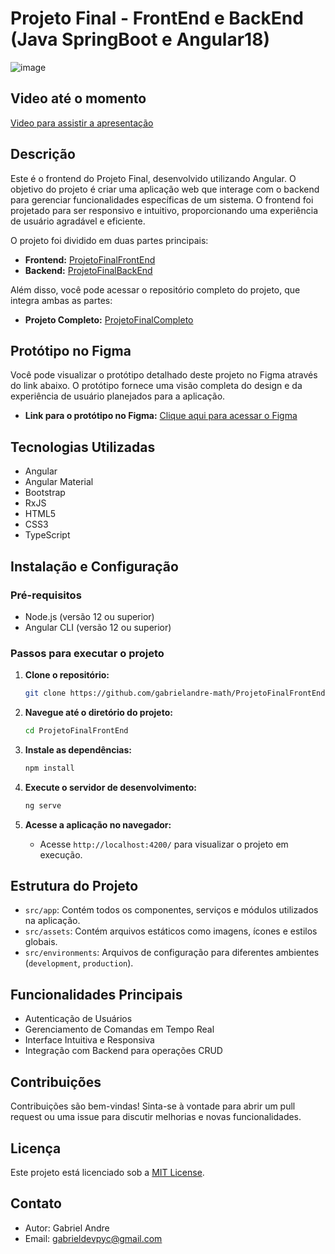 # Projeto Final - FrontEnd e BackEnd (Java SpringBoot e Angular18)
![image](https://github.com/user-attachments/assets/dfb9f8ea-8aac-488e-8ecf-cc0b175ae122)
## Video até o momento
[Video para assistir a apresentação](https://youtu.be/0qw5dBFs1Mc)
## Descrição

Este é o frontend do Projeto Final, desenvolvido utilizando Angular. O objetivo do projeto é criar uma aplicação web que interage com o backend para gerenciar funcionalidades específicas de um sistema. O frontend foi projetado para ser responsivo e intuitivo, proporcionando uma experiência de usuário agradável e eficiente.

O projeto foi dividido em duas partes principais:

- **Frontend:** [ProjetoFinalFrontEnd](https://github.com/gabrielandre-math/ProjetoFinalFrontEnd)
- **Backend:** [ProjetoFinalBackEnd](https://github.com/gabrielandre-math/ProjetoFinalBackend)

Além disso, você pode acessar o repositório completo do projeto, que integra ambas as partes:

- **Projeto Completo:** [ProjetoFinalCompleto](https://github.com/gabrielandre-math/ProjetoFinalCompleto)

## Protótipo no Figma

Você pode visualizar o protótipo detalhado deste projeto no Figma através do link abaixo. O protótipo fornece uma visão completa do design e da experiência de usuário planejados para a aplicação.

- **Link para o protótipo no Figma:** [Clique aqui para acessar o Figma](https://www.figma.com/design/tUEInhGX4TW3lHFKzufQGj/Untitled?node-id=0-1&t=nx7Xo5ZYcCzUpgoi-1)


## Tecnologias Utilizadas

- Angular
- Angular Material
- Bootstrap
- RxJS
- HTML5
- CSS3
- TypeScript

## Instalação e Configuração

### Pré-requisitos

- Node.js (versão 12 ou superior)
- Angular CLI (versão 12 ou superior)

### Passos para executar o projeto

1. **Clone o repositório:**
   ```bash
   git clone https://github.com/gabrielandre-math/ProjetoFinalFrontEnd.git
   ```

2. **Navegue até o diretório do projeto:**
   ```bash
   cd ProjetoFinalFrontEnd
   ```

3. **Instale as dependências:**
   ```bash
   npm install
   ```

4. **Execute o servidor de desenvolvimento:**
   ```bash
   ng serve
   ```

5. **Acesse a aplicação no navegador:**
   - Acesse `http://localhost:4200/` para visualizar o projeto em execução.

## Estrutura do Projeto

- `src/app`: Contém todos os componentes, serviços e módulos utilizados na aplicação.
- `src/assets`: Contém arquivos estáticos como imagens, ícones e estilos globais.
- `src/environments`: Arquivos de configuração para diferentes ambientes (`development`, `production`).

## Funcionalidades Principais

- Autenticação de Usuários
- Gerenciamento de Comandas em Tempo Real
- Interface Intuitiva e Responsiva
- Integração com Backend para operações CRUD

## Contribuições

Contribuições são bem-vindas! Sinta-se à vontade para abrir um pull request ou uma issue para discutir melhorias e novas funcionalidades.

## Licença

Este projeto está licenciado sob a [MIT License](LICENSE).

## Contato

- Autor: Gabriel Andre
- Email: gabrieldevpyc@gmail.com

